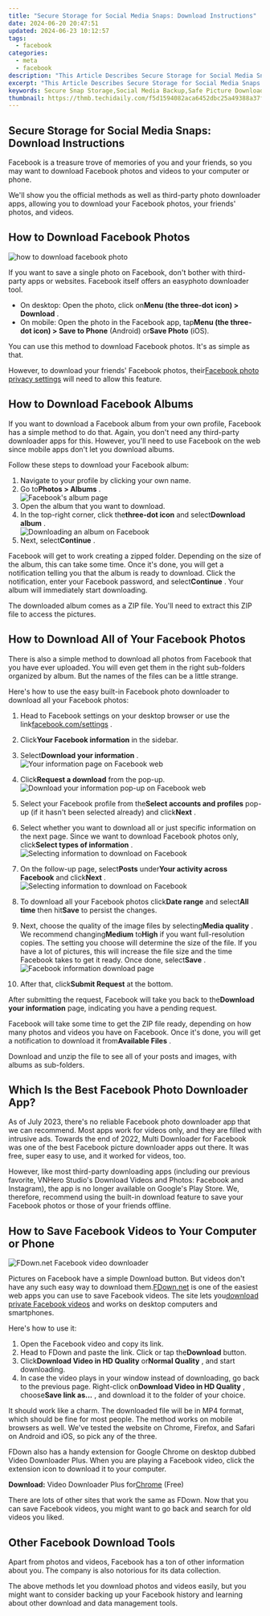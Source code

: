 ```yaml
---
title: "Secure Storage for Social Media Snaps: Download Instructions"
date: 2024-06-20 20:47:51
updated: 2024-06-23 10:12:57
tags:
  - facebook
categories:
  - meta
  - facebook
description: "This Article Describes Secure Storage for Social Media Snaps: Download Instructions"
excerpt: "This Article Describes Secure Storage for Social Media Snaps: Download Instructions"
keywords: Secure Snap Storage,Social Media Backup,Safe Picture Download,Protected Photo Save,Encrypted Image Transfer,Security Snaps Download,Privacy-Focused Snapshot
thumbnail: https://thmb.techidaily.com/f5d1594082aca6452dbc25a49388a37fc7e84721f123ecd76572cb92530c4365.jpg
---
```


## Secure Storage for Social Media Snaps: Download Instructions

 Facebook is a treasure trove of memories of you and your friends, so you may want to download Facebook photos and videos to your computer or phone.

 We'll show you the official methods as well as third-party photo downloader apps, allowing you to download your Facebook photos, your friends' photos, and videos.

## How to Download Facebook Photos

![how to download facebook photo](https://static1.makeuseofimages.com/wordpress/wp-content/uploads/2021/06/download-facebook-photo.jpg)

 If you want to save a single photo on Facebook, don't bother with third-party apps or websites. Facebook itself offers an easyphoto downloader tool.

* On desktop: Open the photo, click on**Menu (the three-dot icon) > Download** .
* On mobile: Open the photo in the Facebook app, tap**Menu (the three-dot icon) > Save to Phone** (Android) or**Save Photo** (iOS).

 You can use this method to download Facebook photos. It's as simple as that.

 However, to download your friends' Facebook photos, their[Facebook photo privacy settings](https://www.makeuseof.com/tag/facebook-photo-privacy-settings-need-know/) will need to allow this feature.

## How to Download Facebook Albums

 If you want to download a Facebook album from your own profile, Facebook has a simple method to do that. Again, you don't need any third-party downloader apps for this. However, you'll need to use Facebook on the web since mobile apps don't let you download albums.

Follow these steps to download your Facebook album:

1. Navigate to your profile by clicking your own name.
2. Go to**Photos > Albums** .  
![Facebook's album page](https://static1.makeuseofimages.com/wordpress/wp-content/uploads/2023/07/facebook-albums-page-web.jpg)
3. Open the album that you want to download.
4. In the top-right corner, click the**three-dot icon** and select**Download album** .  
![Downloading an album on Facebook](https://static1.makeuseofimages.com/wordpress/wp-content/uploads/2023/07/download-facebook-album.jpg)
5. Next, select**Continue** .

 Facebook will get to work creating a zipped folder. Depending on the size of the album, this can take some time. Once it's done, you will get a notification telling you that the album is ready to download. Click the notification, enter your Facebook password, and select**Continue** . Your album will immediately start downloading.

 The downloaded album comes as a ZIP file. You'll need to extract this ZIP file to access the pictures.

## How to Download All of Your Facebook Photos

 There is also a simple method to download all photos from Facebook that you have ever uploaded. You will even get them in the right sub-folders organized by album. But the names of the files can be a little strange.

 Here's how to use the easy built-in Facebook photo downloader to download all your Facebook photos:

1. Head to Facebook settings on your desktop browser or use the link[facebook.com/settings](https://www.facebook.com/settings) .
2. Click**Your Facebook information** in the sidebar.
3. Select**Download your information** .  
![Your information page on Facebook web](https://static1.makeuseofimages.com/wordpress/wp-content/uploads/2023/07/facebook-your-information-page.jpg)
4. Click**Request a download** from the pop-up.  
![Download your information pop-up on Facebook web](https://static1.makeuseofimages.com/wordpress/wp-content/uploads/2023/07/download-your-information-facebook.jpg)
5. Select your Facebook profile from the**Select accounts and profiles** pop-up (if it hasn't been selected already) and click**Next** .

1. Select whether you want to download all or just specific information on the next page. Since we want to download Facebook photos only, click**Select types of information** .  
![Selecting information to download on Facebook](https://static1.makeuseofimages.com/wordpress/wp-content/uploads/2023/07/facebook-information-download-option.jpg)
2. On the follow-up page, select**Posts** under**Your activity across Facebook** and click**Next** .  
![Selecting information to download on Facebook](https://static1.makeuseofimages.com/wordpress/wp-content/uploads/2023/07/choosing-information-to-download-facebook.jpg)
3. To download all your Facebook photos click**Date range** and select**All time** then hit**Save** to persist the changes.
4. Next, choose the quality of the image files by selecting**Media quality** . We recommend changing**Medium** to**High** if you want full-resolution copies. The setting you choose will determine the size of the file. If you have a lot of pictures, this will increase the file size and the time Facebook takes to get it ready. Once done, select**Save** .  
![Facebook information download page](https://static1.makeuseofimages.com/wordpress/wp-content/uploads/2023/07/facebook-photo-download-settings-page.jpg)
5. After that, click**Submit Request** at the bottom.

 After submitting the request, Facebook will take you back to the**Download your information** page, indicating you have a pending request.

 Facebook will take some time to get the ZIP file ready, depending on how many photos and videos you have on Facebook. Once it's done, you will get a notification to download it from**Available Files** .

 Download and unzip the file to see all of your posts and images, with albums as sub-folders.

## Which Is the Best Facebook Photo Downloader App?

 As of July 2023, there's no reliable Facebook photo downloader app that we can recommend. Most apps work for videos only, and they are filled with intrusive ads. Towards the end of 2022, Multi Downloader for Facebook was one of the best Facebook picture downloader apps out there. It was free, super easy to use, and it worked for videos, too.

 However, like most third-party downloading apps (including our previous favorite, VNHero Studio's Download Videos and Photos: Facebook and Instagram), the app is no longer available on Google's Play Store. We, therefore, recommend using the built-in download feature to save your Facebook photos or those of your friends offline.

## How to Save Facebook Videos to Your Computer or Phone

![FDown.net Facebook video downloader](https://static1.makeuseofimages.com/wordpress/wp-content/uploads/2022/02/fdown-net-facebook-downloader.jpg)

 Pictures on Facebook have a simple Download button. But videos don't have any such easy way to download them.[FDown.net](https://fdown.net/) is one of the easiest web apps you can use to save Facebook videos. The site lets you[download private Facebook videos](https://www.makeuseof.com/tag/download-private-facebook-videos/) and works on desktop computers and smartphones.

Here's how to use it:

1. Open the Facebook video and copy its link.
2. Head to FDown and paste the link. Click or tap the**Download** button.
3. Click**Download Video in HD Quality** or**Normal Quality** , and start downloading.
4. In case the video plays in your window instead of downloading, go back to the previous page. Right-click on**Download Video in HD Quality** , choose**Save link as...** , and download it to the folder of your choice.

 It should work like a charm. The downloaded file will be in MP4 format, which should be fine for most people. The method works on mobile browsers as well. We've tested the website on Chrome, Firefox, and Safari on Android and iOS, so pick any of the three.

 FDown also has a handy extension for Google Chrome on desktop dubbed Video Downloader Plus. When you are playing a Facebook video, click the extension icon to download it to your computer.

**Download:** Video Downloader Plus for[Chrome](https://chrome.google.com/webstore/detail/video-downloader-plus/njgehaondchbmjmajphnhlojfnbfokng) (Free)

 There are lots of other sites that work the same as FDown. Now that you can save Facebook videos, you might want to go back and search for old videos you liked.

## Other Facebook Download Tools

 Apart from photos and videos, Facebook has a ton of other information about you. The company is also notorious for its data collection.

 The above methods let you download photos and videos easily, but you might want to consider backing up your Facebook history and learning about other download and data management tools.


<ins class="adsbygoogle"
     style="display:block"
     data-ad-format="autorelaxed"
     data-ad-client="ca-pub-7571918770474297"
     data-ad-slot="1223367746"></ins>



<ins class="adsbygoogle"
     style="display:block"
     data-ad-client="ca-pub-7571918770474297"
     data-ad-slot="8358498916"
     data-ad-format="auto"
     data-full-width-responsive="true"></ins>
